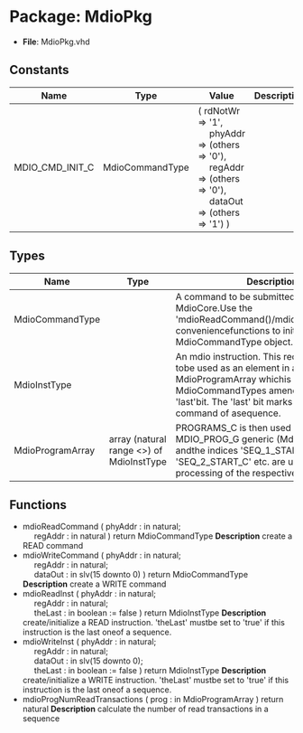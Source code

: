 # Package: MdioPkg

- **File**: MdioPkg.vhd
## Constants

| Name            | Type            | Value                                                                                                                                                                                                                                                               | Description |
| --------------- | --------------- | ------------------------------------------------------------------------------------------------------------------------------------------------------------------------------------------------------------------------------------------------------------------- | ----------- |
| MDIO_CMD_INIT_C | MdioCommandType |        (          rdNotWr => '1',<br><span style="padding-left:20px">          phyAddr => (others => '0'),<br><span style="padding-left:20px">          regAddr => (others => '0'),<br><span style="padding-left:20px">          dataOut => (others => '1')       ) |             |
## Types

| Name             | Type                                      | Description                                                                                                                                                                                                 |
| ---------------- | ----------------------------------------- | ----------------------------------------------------------------------------------------------------------------------------------------------------------------------------------------------------------- |
| MdioCommandType  |                                           | A command to be submitted to the MdioCore.Use the 'mdioReadCommand()/mdioWriteCommand() conveniencefunctions to initialize/create a MdioCommandType object.                                                 |
| MdioInstType     |                                           | An mdio instruction. This record is intended tobe used as an element in a MdioProgramArray whichis a list of MdioCommandTypes amended with a 'last'bit. The 'last' bit marks the last command of asequence. |
| MdioProgramArray | array (natural range <>) of MdioInstType  | PROGRAMS_C is then used as the MDIO_PROG_G generic (MdioSeqCore) andthe indices 'SEQ_1_START_C', 'SEQ_2_START_C' etc. are used toinitiate processing of the respective sequences.                           |
## Functions
- mdioReadCommand <font id="function_arguments">( phyAddr : in natural;<br><span style="padding-left:20px"> regAddr : in natural ) </font> <font id="function_return">return MdioCommandType </font>
**Description**
create a READ command
- mdioWriteCommand <font id="function_arguments">( phyAddr : in natural;<br><span style="padding-left:20px"> regAddr : in natural;<br><span style="padding-left:20px"> dataOut : in slv(15 downto 0) ) </font> <font id="function_return">return MdioCommandType </font>
**Description**
create a WRITE command
- mdioReadInst <font id="function_arguments">( phyAddr : in natural;<br><span style="padding-left:20px"> regAddr : in natural;<br><span style="padding-left:20px"> theLast : in boolean := false ) </font> <font id="function_return">return MdioInstType </font>
**Description**
create/initialize a READ instruction. 'theLast' mustbe set to 'true' if this instruction is the last oneof a sequence.
- mdioWriteInst <font id="function_arguments">( phyAddr : in natural;<br><span style="padding-left:20px"> regAddr : in natural;<br><span style="padding-left:20px"> dataOut : in slv(15 downto 0);<br><span style="padding-left:20px"> theLast : in boolean := false ) </font> <font id="function_return">return MdioInstType </font>
**Description**
create/initialize a WRITE instruction. 'theLast' mustbe set to 'true' if this instruction is the last oneof a sequence.
- mdioProgNumReadTransactions <font id="function_arguments">( prog : in MdioProgramArray ) </font> <font id="function_return">return natural </font>
**Description**
calculate the number of read transactions in a sequence
